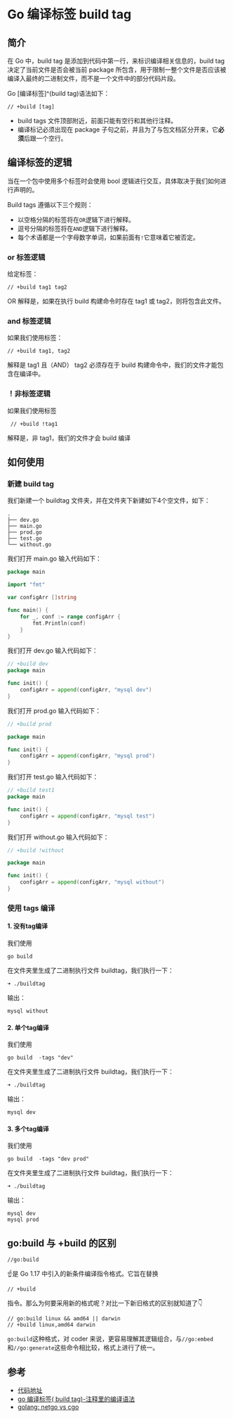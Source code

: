 # Go 编译标签 build tag


<!-- author： xiaobinqt -->
<!-- email： xiaobinqt@163.com -->
<!-- https://xiaobinqt.github.io -->
<!-- https://www.xiaobinqt.cn -->

## 简介

在 Go 中，build tag 是添加到代码中第一行，来标识编译相关信息的，build tag 决定了当前文件是否会被当前 package 所包含，用于限制一整个文件是否应该被编译入最终的二进制文件，而不是一个文件中的部分代码片段。

Go [编译标签]^(build tag)语法如下：

```
// +build [tag]
```

- build tags 文件顶部附近，前面只能有空行和其他行注释。
- 编译标记必须出现在 package 子句之前，并且为了与包文档区分开来，它**必须**后跟一个空行。

## 编译标签的逻辑

当在一个包中使用多个标签时会使用 bool 逻辑进行交互，具体取决于我们如何进行声明的。

Build tags 遵循以下三个规则：

- 以空格分隔的标签将在`OR`逻辑下进行解释。
- 逗号分隔的标签将在`AND`逻辑下进行解释。
- 每个术语都是一个字母数字单词，如果前面有`!`它意味着它被否定。

### or 标签逻辑

给定标签：

```
// +build tag1 tag2
```

OR 解释是，如果在执行 build 构建命令时存在 tag1 或 tag2，则将包含此文件。

### and 标签逻辑

如果我们使用标签：

```
// +build tag1, tag2
```

解释是 tag1 且（AND） tag2 必须存在于 build 构建命令中，我们的文件才能包含在编译中。

### ！非标签逻辑

如果我们使用标签

```
 // +build !tag1
```

解释是，非 tag1，我们的文件才会 build 编译

## 如何使用

### 新建 build tag

我们新建一个 buildtag 文件夹，并在文件夹下新建如下4个空文件，如下：

```
.
├── dev.go
├── main.go
├── prod.go
├── test.go
└── without.go
```

我们打开 main.go 输入代码如下：

```go
package main

import "fmt"

var configArr []string

func main() {
	for _, conf := range configArr {
		fmt.Println(conf)
	}
}

```

我们打开 dev.go 输入代码如下：

```go
// +build dev
package main

func init() {
	configArr = append(configArr, "mysql dev")
}
```

我们打开 prod.go 输入代码如下：

```go
// +build prod

package main

func init() {
	configArr = append(configArr, "mysql prod")
}

```

我们打开 test.go 输入代码如下：

```go
// +build test1
package main

func init() {
	configArr = append(configArr, "mysql test")
}

```

我们打开 without.go 输入代码如下：

```go
// +build !without

package main

func init() {
	configArr = append(configArr, "mysql without")
}

```

### 使用 tags 编译

#### 1. 没有tag编译

我们使用

```
go build
```

在文件夹里生成了二进制执行文件 buildtag，我们执行一下：

```
➜ ./buildtag 
```

输出：

```
mysql without
```

#### 2. 单个tag编译

我们使用

```
go build  -tags "dev" 
```

在文件夹里生成了二进制执行文件 buildtag，我们执行一下：

```
➜ ./buildtag 
```

输出：

```
mysql dev

```

#### 3. 多个tag编译

我们使用

```
go build  -tags "dev prod" 
```

在文件夹里生成了二进制执行文件 buildtag，我们执行一下：

```
➜ ./buildtag 
```

输出：

```
mysql dev
mysql prod

```

## go:build 与 +build 的区别

```
//go:build
```

:point_up:是 Go 1.17 中引入的新条件编译指令格式。它旨在替换

```
// +build
```

指令。那么为何要采用新的格式呢？对比一下新旧格式的区别就知道了:point_down:

```
// go:build linux && amd64 || darwin
// +build linux,amd64 darwin
```

`go:build`这种格式，对 coder 来说，更容易理解其逻辑组合，与`//go:embed`和`//go:generate`这些命令相比较，格式上进行了统一。

## 参考

+ [代码地址](https://github.com/xiaobinqt/go.src/tree/master/dev/buildtag)
+ [go 编译标签( build tag)-注释里的编译语法](https://segmentfault.com/a/1190000042007310)
+ [golang: netgo vs cgo](https://wrfly.kfd.me/posts/golang-netgo-vs-cgo/)



